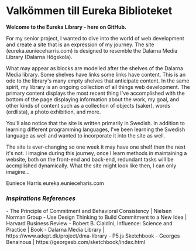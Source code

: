 <h1>Valkömmen till Eureka Biblioteket</h1>

<b>Welcome to the Eureka Library - here on GitHub.</b>

For my senior project, I wanted to dive into the world of web development and create a site that is an expression of my journey. The site (eureka.eunieceharris.com) is designed to resemble the Dalarna Media Library (Dalarna Högskola). 

What may appear as blocks are modelled after the shelves of the <a hreff="https://www.adept.dk/project/dma-library" target="_blank">Dalarna Media library</a>. Some shelves have links some links have content. This is an ode to the library's many empty shelves that anticipate content. In the same spirit, my library is an ongoing collection of all things web development. The primary content displays the most recent thing I've accomplished with the bottom of the page displaying information about the work, my goal, and other kinds of content such as a collection of objects (saker), words (ordlista), a photo exhibition, and more.

You'll also notice that the site is written primarily in Swedish. In addition to learning different programming languages, I've been learning the Swedish language as well and wanted to incorporate it into the site as well.

The site is ever-changing so one week it may have one shelf then the next it's not. I imagine during this journey, once I learn methods in maintaining a website, both on the front-end and back-end, redundant tasks will be accmplished dynamically. What the site might look like then, I can only imagine...

Euniece Harris
eureka.eunieceharis.com 

<h3><i>Inspirations References</i></h3>
- The Principle of Commitment and Behavioral Consistency | Nielsen Norman Group
- Use Design Thinking to Build Commitment to a New Idea | Harvard Business Review
- Robert B. Cialdini, Influence: Science and Practice | Book
- Dalarna Media Library | https://www.adept.dk/project/dma-library 
- P5.js Sketchbook - Georges Benainous | https://georgesb.com/sketchbook/index.html


